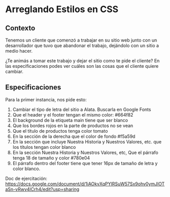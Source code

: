 # Arreglando Estilos en CSS
## Contexto
Tenemos un cliente que comenzó a trabajar en su sitio web junto con un desarrollador que tuvo que abandonar el trabajo, dejándolo con un sitio a medio hacer.

¿Te animás a tomar este trabajo y dejar el sitio como te pide el cliente? 
En las especificaciones podes ver cuáles son las cosas que el cliente quiere cambiar.

## Especificaciones

Para la primer instancia, nos pide esto:

1. Cambiar el tipo de letra del sitio a Alata. Buscarla en Google Fonts
1. Que el header y el footer tengan el mismo color: #664f82
1. El background de la etiqueta main tiene que ser blanco
1. Que los bordes rojos en la parte de productos no se vean
1. Que el titulo de productos tenga color tomato
1. En la sección de la derecha  que el color de fondo #f5a59d
1. En la sección que incluye Nuestra Historia y Nuestros Valores, etc. que los títulos tengan color blanco
1. En la sección Nuestra Historia y Nuestros Valores, etc,  Que el párrafo tenga 18 de tamaño y color #780e04
1. El párrafo dentro del footer tiene que tener 16px de tamaño de letra y color blanco.

Doc de ejercitación: https://docs.google.com/document/d/1iAOkvXqPYlRSuW57Sx9ohv0ymJlOTaSn-vRwv4lCrh4/edit?usp=sharing
